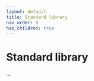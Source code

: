 ```yaml
---
layout: default
title: Standard library
nav_order: 8
has_children: true
---
```


# Standard library
...